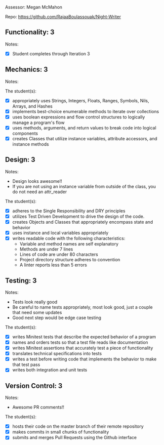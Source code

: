 Assessor: Megan McMahon

Repo: https://github.com/RajaaBoulassouak/Night-Writer

## Functionality: 3

Notes:

- [x] Student completes through Iteration 3

## Mechanics: 3

Notes:

The student(s):

- [x] appropriately uses Strings, Integers, Floats, Ranges, Symbols, Nils, Arrays, and Hashes
- [x] implements best-choice enumerable methods to iterate over collections
- [x] uses boolean expressions and flow control structures to logically manage a program's flow
- [x] uses methods, arguments, and return values to break code into logical components
- [x] creates Classes that utilize instance variables, attribute accessors, and instance methods

## Design: 3

Notes:

* Design looks awesome!!
* If you are not using an instance variable from outside of the class, you do not need an attr_reader

The student(s):

- [x] adheres to the Single Responsibility and DRY principles
- [x] utilizes Test Driven Development to drive the design of the code.
- [x] creates Objects and Classes that appropriately encompass state and behavior
- [x] uses instance and local variables appropriately
- [x] writes readable code with the following characteristics:
    * Variable and method names are self explanatory
    * Methods are under 7 lines
    * Lines of code are under 80 characters
    * Project directory structure adheres to convention
    * A linter reports less than 5 errors

## Testing: 3

Notes:

* Tests look really good
* Be careful to name tests appropriately, most look good, just a couple that need some updates
* Good next step would be edge case testing

The student(s):

- [x] writes Minitest tests that describe the expected behavior of a program
- [x] names and orders tests so that a test file reads like documentation
- [x] writes Minitest assertions that accurately test a piece of functionality
- [x] translates technical specifications into tests
- [x] writes a test before writing code that implements the behavior to make that test pass
- [x] writes both integration and unit tests

## Version Control: 3

Notes:

* Awesome PR comments!!

The student(s):

- [x] hosts their code on the master branch of their remote repository
- [x] makes commits in small chunks of functionality
- [x] submits and merges Pull Requests using the Github interface
